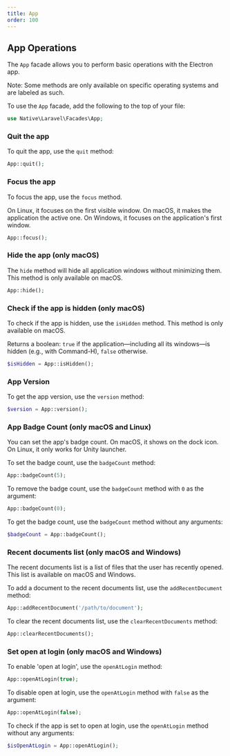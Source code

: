 ```yaml
---
title: App
order: 100
---
```


## App Operations

The `App` facade allows you to perform basic operations with the Electron app.

Note: Some methods are only available on specific operating systems and are labeled as such.

To use the `App` facade, add the following to the top of your file:

```php
use Native\Laravel\Facades\App;
```

### Quit the app

To quit the app, use the `quit` method:

```php
App::quit();
```

### Focus the app

To focus the app, use the `focus` method.

On Linux, it focuses on the first visible window. On macOS, it makes the application the active one. On Windows, it
focuses on the application's first window.

```php
App::focus();
```

### Hide the app (only macOS)

The `hide` method will hide all application windows without minimizing them. This method is only available on macOS.

```php
App::hide();
```

### Check if the app is hidden (only macOS)

To check if the app is hidden, use the `isHidden` method. This method is only available on macOS.

Returns a boolean: `true` if the application—including all its windows—is hidden (e.g., with Command-H), `false`
otherwise.

```php
$isHidden = App::isHidden();
```

### App Version

To get the app version, use the `version` method:

```php
$version = App::version();
```

### App Badge Count (only macOS and Linux)

You can set the app's badge count.
On macOS, it shows on the dock icon. On Linux, it only works for Unity launcher.

To set the badge count, use the `badgeCount` method:

```php
App::badgeCount(5);
```

To remove the badge count, use the `badgeCount` method with `0` as the argument:

```php
App::badgeCount(0);
```

To get the badge count, use the `badgeCount` method without any arguments:

```php
$badgeCount = App::badgeCount();
``` 

### Recent documents list (only macOS and Windows)

The recent documents list is a list of files that the user has recently opened. This list is available on macOS and
Windows.

To add a document to the recent documents list, use the `addRecentDocument` method:

```php
App::addRecentDocument('/path/to/document');
```

To clear the recent documents list, use the `clearRecentDocuments` method:

```php
App::clearRecentDocuments();
```

### Set open at login (only macOS and Windows)

To enable 'open at login', use the `openAtLogin` method:

```php
App::openAtLogin(true);
```

To disable open at login, use the `openAtLogin` method with `false` as the argument:

```php
App::openAtLogin(false);
```

To check if the app is set to open at login, use the `openAtLogin` method without any arguments:

```php
$isOpenAtLogin = App::openAtLogin();
```

